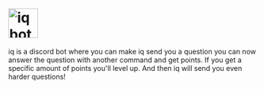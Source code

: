 # <img alt="iqbot" src="https://raw.githubusercontent.com/vsp0/iq/master/iqbot.png" height="60">
iq is a discord bot where you can make iq send you a question you can now answer the question with another command and get points. If you get a specific amount of points you'll level up. And then iq will send you even harder questions!
